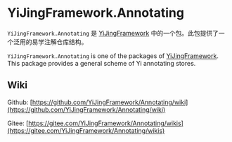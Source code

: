 ﻿# YiJingFramework.Annotating

`YiJingFramework.Annotating` 是 [YiJingFramework](https://yjfwk.yueyinqiu.top/) 中的一个包。此包提供了一个泛用的易学注解仓库结构。

`YiJingFramework.Annotating` is one of the packages of [YiJingFramework](https://yjfwk.yueyinqiu.top/). This package provides a general scheme of Yi annotating stores.

## Wiki

Github: [https://github.com/YiJingFramework/Annotating/wiki](https://github.com/YiJingFramework/Annotating/wiki)

Gitee: [https://gitee.com/YiJingFramework/Annotating/wikis](https://gitee.com/YiJingFramework/Annotating/wikis)